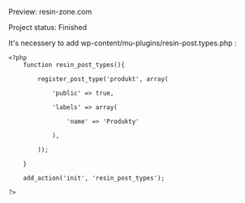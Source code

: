 Preview: resin-zone.com

Project status: Finished

It's necessery to add wp-content/mu-plugins/resin-post.types.php :

```
<?php
    function resin_post_types(){

        register_post_type('produkt', array(

            'public' => true,

            'labels' => array(

                'name' => 'Produkty'

            ),

        ));

    }

    add_action('init', 'resin_post_types');

?>
```
